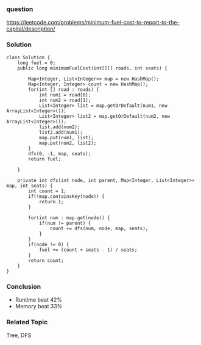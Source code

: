 ### question
https://leetcode.com/problems/minimum-fuel-cost-to-report-to-the-capital/description/
### Solution
```
class Solution {
    long fuel = 0;
    public long minimumFuelCost(int[][] roads, int seats) {

        Map<Integer, List<Integer>> map = new HashMap();
        Map<Integer, Integer> count = new HashMap();
        for(int [] road : roads) {
            int num1 = road[0];
            int num2 = road[1];
            List<Integer> list = map.getOrDefault(num1, new ArrayList<Integer>());
            List<Integer> list2 = map.getOrDefault(num2, new ArrayList<Integer>());
            list.add(num2);
            list2.add(num1);
            map.put(num1, list);
            map.put(num2, list2);
        }
        dfs(0, -1, map, seats);
        return fuel;

    }

    private int dfs(int node, int parent, Map<Integer, List<Integer>> map, int seats) {
        int count = 1;
        if(!map.containsKey(node)) {
            return 1;
        }

        for(int num : map.get(node)) {
            if(num != parent) {
                count += dfs(num, node, map, seats);
            }
        }
        if(node != 0) {
            fuel += (count + seats - 1) / seats;
        }
        return count;
    }
}

```

### Conclusion
- Runtime beat 42%
- Memory beat 33%

### Related Topic
Tree, DFS